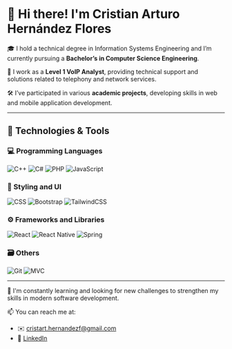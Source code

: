 # 👋 Hi there! I'm Cristian Arturo Hernández Flores

🎓 I hold a technical degree in Information Systems Engineering and I’m currently pursuing a **Bachelor’s in Computer Science Engineering**.

💼 I work as a **Level 1 VoIP Analyst**, providing technical support and solutions related to telephony and network services.

🛠️ I’ve participated in various **academic projects**, developing skills in web and mobile application development.

---

## 🔧 Technologies & Tools

### 💻 Programming Languages
![C++](https://img.shields.io/badge/C++-00599C?style=flat-square&logo=cplusplus&logoColor=white)
![C#](https://img.shields.io/badge/C%23-239120?style=flat-square&logo=c-sharp&logoColor=white)
![PHP](https://img.shields.io/badge/PHP-777BB4?style=flat-square&logo=php&logoColor=white)
![JavaScript](https://img.shields.io/badge/JavaScript-F7DF1E?style=flat-square&logo=javascript&logoColor=black)

### 🎨 Styling and UI
![CSS](https://img.shields.io/badge/CSS3-1572B6?style=flat-square&logo=css3&logoColor=white)
![Bootstrap](https://img.shields.io/badge/Bootstrap-7952B3?style=flat-square&logo=bootstrap&logoColor=white)
![TailwindCSS](https://img.shields.io/badge/Tailwind-06B6D4?style=flat-square&logo=tailwind-css&logoColor=white)

### ⚙️ Frameworks and Libraries
![React](https://img.shields.io/badge/React-20232A?style=flat-square&logo=react&logoColor=61DAFB)
![React Native](https://img.shields.io/badge/React_Native-20232A?style=flat-square&logo=react&logoColor=61DAFB)
![Spring](https://img.shields.io/badge/Spring-6DB33F?style=flat-square&logo=spring&logoColor=white)

### 🗃️ Others
![Git](https://img.shields.io/badge/Git-F05032?style=flat-square&logo=git&logoColor=white)
![MVC](https://img.shields.io/badge/MVC%20Architecture-000000?style=flat-square)

---

🚀 I'm constantly learning and looking for new challenges to strengthen my skills in modern software development.

📫 You can reach me at:
- ✉️ cristart.hernandezf@gmail.com  
- 💼 [LinkedIn](https://www.linkedin.com/in/cristian-arturo-hernandez-flores-90911a309/)
